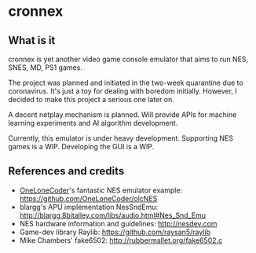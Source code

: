 cronnex
======

## What is it
cronnex is yet another video game console emulator that aims to run NES, SNES, MD, PS1 games.

The project was planned and initiated in the two-week quarantine due to coronavirus. 
It's just a toy for dealing with boredom initially. However, I decided to make this project a serious one later on.

A decent netplay mechanism is planned. 
Will provide APIs for machine learning experiments and AI algorithm development. 

Currently, this emulator is under heavy development. 
Supporting NES games is a WIP.
Developing the GUI is a WIP.


## References and credits
- [OneLoneCoder](https://github.com/OneLoneCoder)'s fantastic NES emulator example: https://github.com/OneLoneCoder/olcNES 
- blargg's APU implementation NesSndEmu: http://blargg.8bitalley.com/libs/audio.html#Nes_Snd_Emu
- NES hardware information and guidelines: http://nesdev.com
- Game-dev library Raylib: https://github.com/raysan5/raylib
- Mike Chambers' fake6502: http://rubbermallet.org/fake6502.c

